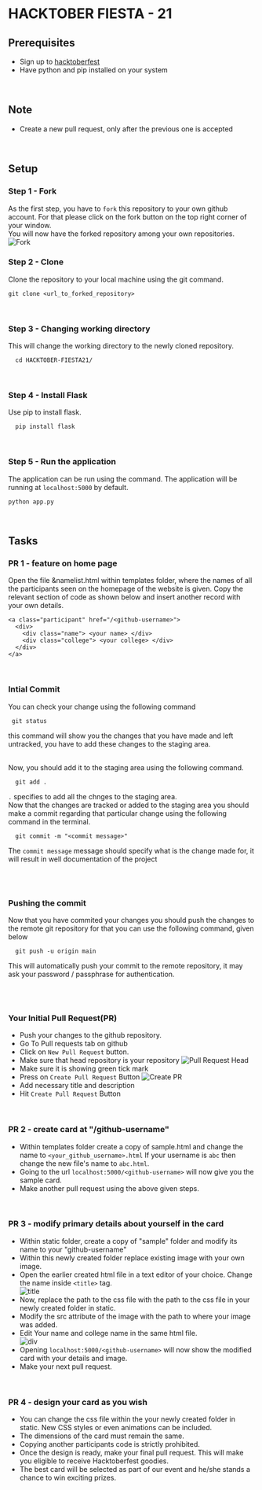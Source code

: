 # HACKTOBER FIESTA - 21

## Prerequisites
- Sign up to [hacktoberfest](https://hacktoberfest.digitalocean.com/)
- Have python and pip installed on your system

<br>

## Note
- Create a new pull request, only after the previous one is accepted

<br>

## Setup

### Step 1 - Fork
As the first step, you have to `fork` this repository to your own github account. 
For that please click on the fork button on the top right corner of your window.  
You will now have the forked repository among your own repositories.    
![Fork](https://github.com/dkowsikpai/card/blob/main/Screenshots/fork.png)
<br>

### Step 2 - Clone 
Clone the repository to your local machine using the git command.
```
git clone <url_to_forked_repository>
```

<br>

### Step 3 - Changing working directory
This will change the working directory to the newly cloned repository. 
```
  cd HACKTOBER-FIESTA21/
```

<br>

### Step 4 - Install Flask
Use pip to install flask. 
```
  pip install flask
```

<br>

### Step 5 - Run the application
The application can be run using the command. The application will be running at `localhost:5000` by default.
```
python app.py
```



<br>

## Tasks

### PR 1 - feature on home page
Open the file &namelist.html within templates folder, where the names of all the participants seen on the homepage of the website is given.
Copy the relevant section of code as shown below and insert another record with your own details.
```
<a class="participant" href="/<github-username>">
  <div>
    <div class="name"> <your name> </div>
    <div class="college"> <your college> </div>
  </div>
</a>
```

<br>

### Intial Commit 
You can check your change using the following command

```
 git status
```
this command will show you the changes that you have made and left untracked, you have to add these changes to the staging area.

<br> 
Now, you should add it to the staging area using the following command.

```
  git add .
```
`.` specifies to add all the chnges to the staging area.
<br>
Now that the changes are tracked or added to the staging area you should make a commit regarding that particular change using the following command in the terminal. 

```
  git commit -m "<commit message>" 
```
The `commit message` message should specify what is the change made for, it will result in well documentation of the project

<br><br>

### Pushing the commit

Now that you have commited your changes you should push the changes to the remote git repository for that you can use the following command, given below

```
  git push -u origin main
```
This will automatically push your commit to the remote repository, it may ask your password / passphrase for authentication.


<br><br>

### Your Initial Pull Request(PR)
- Push your changes to the github repository.
- Go To Pull requests tab on github
- Click on `New Pull Request` button. 
- Make sure that head repository is your repository
![Pull Request Head](https://github.com/dkowsikpai/card/blob/main/Screenshots/PR%20Head.png)
- Make sure it is showing green tick mark
- Press on `Create Pull Request` Button
![Create PR](https://github.com/dkowsikpai/card/blob/main/Screenshots/Create%20PR.png)
- Add necessary title and description
- Hit `Create Pull Request` Button

<br>

### PR 2 - create card at "/github-username"
- Within templates folder create a copy of sample.html and change the name to `<your_github_username>.html` 
 If your username is `abc` then change the new file's name to `abc.html`.
- Going to the url `localhost:5000/<github-username>` will now give you the sample card.
- Make another pull request using the above given steps.

<br>
  
### PR 3 - modify primary details about yourself in the card
- Within static folder, create a copy of "sample" folder and modify its name to your "github-username"
- Within this newly created folder replace existing image with your own image. 
- Open the earlier created html file in a text editor of your choice. Change the name inside `<title>` tag.    
![title](https://github.com/dkowsikpai/card/blob/main/Screenshots/title.png)
- Now, replace the path to the css file with the path to the css file in your newly created folder in static.
- Modify the src attribute of the image with the path to where your image was added.
- Edit Your name and college name in the same html file.    
![div](https://github.com/dkowsikpai/card/blob/main/Screenshots/details%20div.png)
- Opening `localhost:5000/<github-username>` will now show the modified card with your details and image.
- Make your next pull request.
 
<br>

### PR 4 - design your card as you wish
- You can change the css file within the your newly created folder in static. New CSS styles or even animations can be included.
- The dimensions of the card must remain the same. 
- Copying another participants code is strictly prohibited.
- Once the design is ready, make your final pull request. This will make you eligible to receive Hacktoberfest goodies.
- The best card will be selected as part of our event and he/she stands a chance to win exciting prizes.

